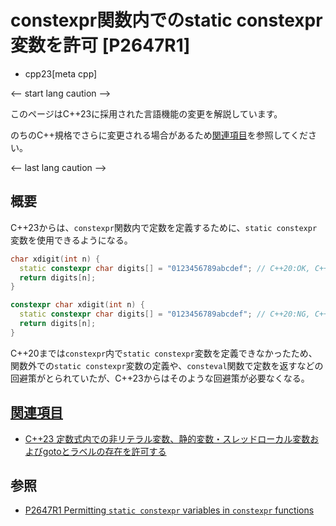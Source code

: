 # constexpr関数内でのstatic constexpr変数を許可 [P2647R1]
* cpp23[meta cpp]

<-- start lang caution -->

このページはC++23に採用された言語機能の変更を解説しています。

のちのC++規格でさらに変更される場合があるため[関連項目](#relative_page)を参照してください。

<-- last lang caution -->

## 概要
C++23からは、`constexpr`関数内で定数を定義するために、`static constexpr`変数を使用できるようになる。

```cpp
char xdigit(int n) {
  static constexpr char digits[] = "0123456789abcdef"; // C++20:OK, C++23:OK
  return digits[n];
}

constexpr char xdigit(int n) {
  static constexpr char digits[] = "0123456789abcdef"; // C++20:NG, C++23:OK
  return digits[n];
}
```

C++20までは`constexpr`内で`static constexpr`変数を定義できなかったため、関数外での`static constexpr`変数の定義や、`consteval`関数で定数を返すなどの回避策がとられていたが、C++23からはそのような回避策が必要なくなる。


## <a id="relative-page" href="#relative-page">関連項目</a>
- [C++23 定数式内での非リテラル変数、静的変数・スレッドローカル変数およびgotoとラベルの存在を許可する](/lang/cpp23/non_literal_variables_in_constexpr_functions.md)

## 参照
- [P2647R1 Permitting `static constexpr` variables in `constexpr` functions](https://www.open-std.org/jtc1/sc22/wg21/docs/papers/2022/p2647r1.html)